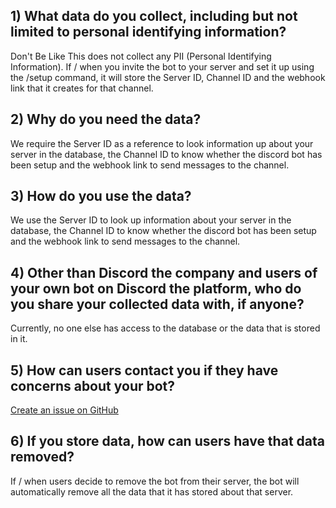 ## 1) What data do you collect, including but not limited to personal identifying information?
Don't Be Like This does not collect any PII (Personal Identifying Information). If / when you invite the bot to your server and set it up using the /setup command, it will store the Server ID, Channel ID and the webhook link that it creates for that channel.

## 2) Why do you need the data?
We require the Server ID as a reference to look information up about your server in the database, the Channel ID to know whether the discord bot has been setup and the webhook link to send messages to the channel.

## 3) How do you use the data?
We use the Server ID to look up information about your server in the database, the Channel ID to know whether the discord bot has been setup and the webhook link to send messages to the channel.

## 4) Other than Discord the company and users of your own bot on Discord the platform, who do you share your collected data with, if anyone?
Currently, no one else has access to the database or the data that is stored in it.

## 5) How can users contact you if they have concerns about your bot?
[Create an issue on GitHub](https://github.com/hax4dazy/Dont-Be-Like-This/issues/new)

## 6) If you store data, how can users have that data removed?
If / when users decide to remove the bot from their server, the bot will automatically remove all the data that it has stored about that server.